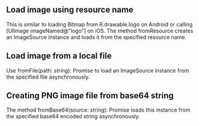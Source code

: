 
## Load image using resource name

This is similar to loading Bitmap from R.drawable.logo on Android or calling [UIImage imageNamed@"logo"] on iOS. The method fromResource creates an ImageSource instance and loads it from the specified resource name.

<snippet id='image-source-from-resource'/>
<snippet id='image-source-from-resource-ts'/>

## Load image from a local file

Use fromFile(path: string): Promise<boolean> to load an ImageSource instance from the specified file asynchronously.

<snippet id='image-source-from-local-file'/>
<snippet id='image-source-from-local-file-ts'/>

## Creating PNG image file from base64 string

The method fromBase64(source: string): Promise<boolean> loads this instance from the specified base64 encoded string asynchronously.

<snippet id='image-source-base64'/>
<snippet id='image-source-base64-ts'/>
